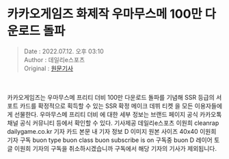 <!-- 타이틀 -->  
# 카카오게임즈 화제작 우마무스메 100만 다운로드 돌파  
<!-- 기사 정보 -->  
> Date : 2022.07.12. 오후 03:10  
> Author : 데일리e스포츠  
> Original : [원문기사](https://n.news.naver.com/mnews/article/347/0000164393?sid=105)  
<br/>  
<!-- 대표 이미지 -->  
<img alt="" src="https://imgnews.pstatic.net/image/347/2022/07/12/2022071215093803764da2c546b3a1245817854_20220712151002698.jpg?type=w647"/>  
<br/><br/>  
<!-- 기사 본문 -->  
카카오게임즈는 우마무스메 프리티 더비 100만 다운로드 돌파를 기념해 SSR 등급의 서포트 카드를 확정적으로 획득할 수 있는 SSR 확정 메이크 데뷔 티켓 을 모든 이용자들에게 선물한다.
우마무스메 프리티 더비 에 대한 세부 정보는 브랜드 페이지 공식 카카오톡 채널 공식 커뮤니티 등에서 확인할 수 있다.
기사제공 데일리e스포츠 이원희 cleanrap dailygame.co.kr 기자 카드 본문 내 기자 정보 D 이미지 원본 사이즈 40x40 이원희 기자 구독 buon type buon class buon subscribe is on 구독중 buon D 레이어 토글 이원희 기자의 구독을 취소하시겠습니까 구독에서 해당 기자의 기사가 제외됩니다.  
<br/><br/><br/>  


